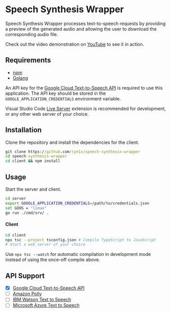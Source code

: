 # Speech Synthesis Wrapper

Speech Synthesis Wrapper processes text-to-speech requests by providing a preview of the generated audio and allowing the user to download the corresponding audio file.

Check out the video demonstration on [YouTube](https://youtu.be/8iazTAqAHRY) to see it in action.

## Requirements

- [npm](https://www.npmjs.com/)
- [Golang](https://golang.org/)

An API key for the [Google Cloud Text-to-Speech API](https://cloud.google.com/text-to-speech) is required to use this application. The API key should be stored in the `GOOGLE_APPLICATION_CREDENTIALS` environment variable.

Visual Studio Code [Live Server](https://marketplace.visualstudio.com/items?itemName=ritwickdey.LiveServer) extension is recommended for development, or any other web server of your choice.

## Installation

Clone the repository and install the dependencies for the client.

```cmd
git clone https://github.com/cyn1x/speech-synthesis-wrapper
cd speech-synthesis-wrapper
cd client && npm install
```

## Usage

Start the server and client.

```bash
cd server
export GOOGLE_APPLICATION_CREDENTIALS=/path/to/credentials.json
set GOOS = "linux"
go run ./cmd/srv/ .
```

#### Client

```bash
cd client
npx tsc --project tsconfig.json # Compile TypeScript to JavaScript
# Start a web server of your choice
```

Use `npx tsc --watch` for automatic compilation in development mode instead of using the once-off compile above.

## API Support

- [x] [Google Cloud Text-to-Speech API](https://cloud.google.com/text-to-speech)
- [ ] [Amazon Polly](https://aws.amazon.com/polly/)
- [ ] [IBM Watson Text to Speech](https://www.ibm.com/cloud/watson-text-to-speech)
- [ ] [Microsoft Azure Text to Speech](https://azure.microsoft.com/en-us/services/cognitive-services/text-to-speech/)

